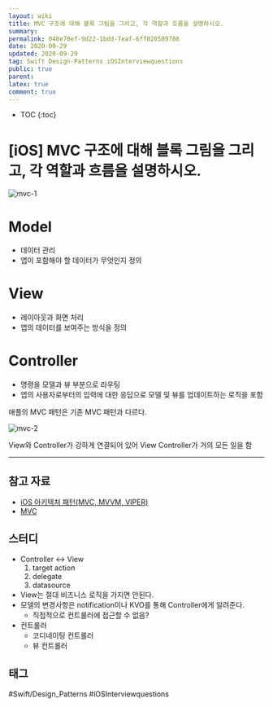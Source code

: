 ```yaml
---
layout: wiki
title: MVC 구조에 대해 블록 그림을 그리고, 각 역할과 흐름을 설명하시오.
summary: 
permalink: 048e70ef-9d22-1bdd-7eaf-6ff020589788
date: 2020-09-29
updated: 2020-09-29
tag: Swift Design-Patterns iOSInterviewquestions  
public: true
parent: 
latex: true
comment: true
---
```


* TOC
{:toc}

# \[iOS] MVC 구조에 대해 블록 그림을 그리고, 각 역할과 흐름을 설명하시오.

![mvc-1](mvc-1.png)

# Model

- 데이터 관리
- 앱이 포함해야 할 데이터가 무엇인지 정의

# View

- 레이아웃과 화면 처리
- 앱의 데이터를 보여주는 방식을 정의

# Controller

- 명령을 모델과 뷰 부분으로 라우팅
- 앱의 사용자로부터의 입력에 대한 응답으로 모델 및 뷰를 업데이트하는 로직을 포함

애플의 MVC 패턴은 기존 MVC 패턴과 다르다.

![mvc-2](mvc-2.png)

View와 Controller가 강하게 연결되어 있어 View Controller가 거의 모든 일을 함

---

## 참고 자료

- [iOS 아키텍처 패턴(MVC, MVVM, VIPER)](http://labs.brandi.co.kr/2018/02/21/kimjh.html)
- [MVC](https://developer.mozilla.org/ko/docs/Glossary/MVC)

## 스터디

- Controller ↔ View
    1. target action
    2. delegate
    3. datasource
- View는 절대 비즈니스 로직을 가지면 안된다.
- 모델의 변경사항은 notification이나 KVO를 통해 Controller에게 알려준다.
    - 직접적으로 컨트롤러에 접근할 수 없음?
- 컨트롤러
    - 코디네이팅 컨트롤러
    - 뷰 컨트롤러

## 태그

#Swift/Design_Patterns  #iOSInterviewquestions

